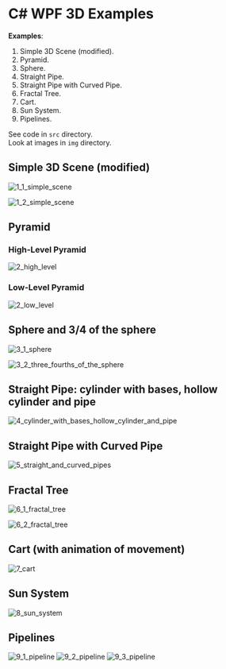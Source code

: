 # C# WPF 3D Examples

**Examples**:
1. Simple 3D Scene (modified).
2. Pyramid.
3. Sphere.
4. Straight Pipe.
5. Straight Pipe with Curved Pipe.
6. Fractal Tree.
7. Cart.
8. Sun System.
9. Pipelines.

See code in `src` directory.  
Look at images in `img` directory.

## Simple 3D Scene (modified)

![1_1_simple_scene](img/1_1_simple_scene.jpg)

![1_2_simple_scene](img/1_2_simple_scene.jpg)

## Pyramid

### High-Level Pyramid

![2_high_level](img/2_high_level.jpg)

### Low-Level Pyramid

![2_low_level](img/2_low_level.jpg)

## Sphere and 3/4 of the sphere

![3_1_sphere](img/3_1_sphere.jpg)

![3_2_three_fourths_of_the_sphere](img/3_2_three_fourths_of_the_sphere.jpg)

## Straight Pipe: cylinder with bases, hollow cylinder and pipe

![4_cylinder_with_bases_hollow_cylinder_and_pipe](img/4_cylinder_with_bases_hollow_cylinder_and_pipe.jpg)

## Straight Pipe with Curved Pipe

![5_straight_and_curved_pipes](img/5_straight_and_curved_pipes.jpg)

## Fractal Tree

![6_1_fractal_tree](img/6_1_fractal_tree.jpg)

![6_2_fractal_tree](img/6_2_fractal_tree.jpg)

## Cart (with animation of movement)

![7_cart](img/7_cart.jpg)

## Sun System

![8_sun_system](img/8_sun_system.jpg)

## Pipelines

![9_1_pipeline](img/9_1_pipeline.jpg)
![9_2_pipeline](img/9_2_pipeline.jpg)
![9_3_pipeline](img/9_3_pipeline.jpg)
